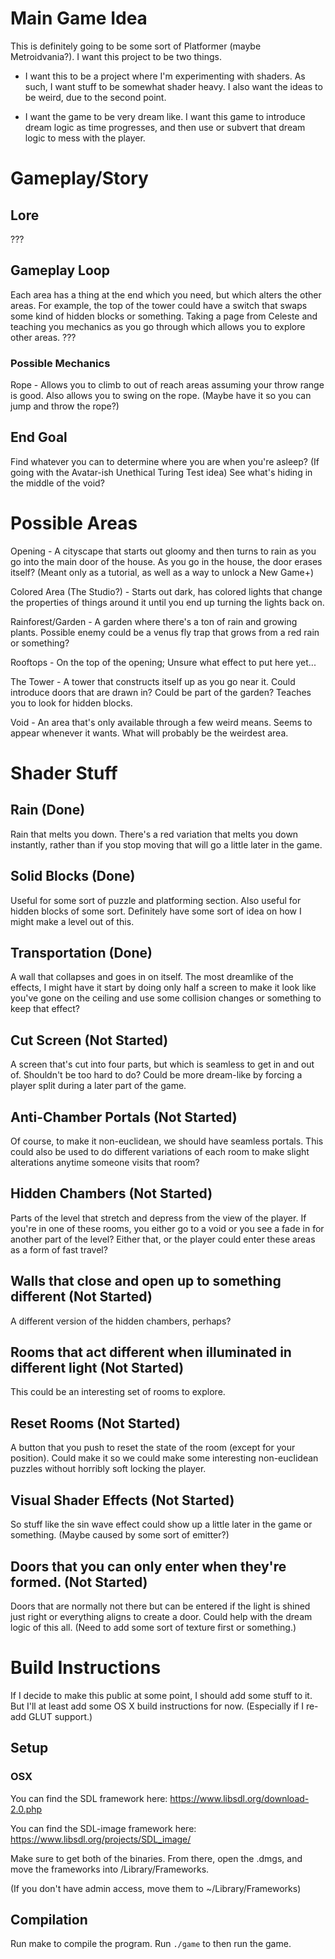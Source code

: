 # Main Game Idea

This is definitely going to be some sort of Platformer (maybe Metroidvania?).
I want this project to be two things.

* I want this to be a project where I'm experimenting with shaders. As such, I want stuff to be somewhat shader heavy. I also want the ideas to be weird, due to the second point.

* I want the game to be very dream like. I want this game to introduce dream logic as time progresses, and then use or subvert that dream logic to mess with the player.
 
# Gameplay/Story
 
## Lore
???
 
## Gameplay Loop
Each area has a thing at the end which you need, but which alters the other areas. For example, the top of the tower could have a switch that swaps some kind of hidden blocks or something.
Taking a page from Celeste and teaching you mechanics as you go through which allows you to explore other areas.
???

### Possible Mechanics
Rope - Allows you to climb to out of reach areas assuming your throw range is good. Also allows you to swing on the rope. (Maybe have it so you can jump and throw the rope?)


## End Goal
Find whatever you can to determine where you are when you're asleep? (If going with the Avatar-ish Unethical Turing Test idea)
See what's hiding in the middle of the void?

# Possible Areas
Opening - A cityscape that starts out gloomy and then turns to rain as you go into the main door of the house. As you go in the house, the door erases itself? (Meant only as a tutorial, as well as a way to unlock a New Game+)

Colored Area (The Studio?) - Starts out dark, has colored lights that change the properties of things around it until you end up turning the lights back on.

Rainforest/Garden - A garden where there's a ton of rain and growing plants. Possible enemy could be a venus fly trap that grows from a red rain or something?

Rooftops - On the top of the opening; Unsure what effect to put here yet...

The Tower - A tower that constructs itself up as you go near it. Could introduce doors that are drawn in? Could be part of the garden? Teaches you to look for hidden blocks.



Void - An area that's only available through a few weird means. Seems to appear whenever it wants. What will probably be the weirdest area.
 
# Shader Stuff
 
## Rain (Done)
Rain that melts you down. There's a red variation that melts you down instantly, rather than if you stop moving that will go a little later in the game.
 
## Solid Blocks (Done)
Useful for some sort of puzzle and platforming section. Also useful for hidden blocks of some sort. Definitely have some sort of idea on how I might make a level out of this.

## Transportation (Done)
A wall that collapses and goes in on itself. The most dreamlike of the effects, I might have it start by doing only half a screen to make it look like you've gone on the ceiling and use some collision changes or something to keep that effect?

## Cut Screen (Not Started)
A screen that's cut into four parts, but which is seamless to get in and out of. Shouldn't be too hard to do? Could be more dream-like by forcing a player split during a later part of the game.

## Anti-Chamber Portals (Not Started)
Of course, to make it non-euclidean, we should have seamless portals. This could also be used to do different variations of each room to make slight alterations anytime someone visits that room?

## Hidden Chambers (Not Started)
Parts of the level that stretch and depress from the view of the player. If you're in one of these rooms, you either go to a void or you see a fade in for another part of the level? Either that, or the player could enter these areas as a form of fast travel?

## Walls that close and open up to something different (Not Started)
A different version of the hidden chambers, perhaps?

## Rooms that act different when illuminated in different light (Not Started)
This could be an interesting set of rooms to explore.

## Reset Rooms (Not Started)
A button that you push to reset the state of the room (except for your position). Could make it so we could make some interesting non-euclidean puzzles without horribly soft locking the player.

## Visual Shader Effects (Not Started)
So stuff like the sin wave effect could show up a little later in the game or something. (Maybe caused by some sort of emitter?)

## Doors that you can only enter when they're formed. (Not Started)
Doors that are normally not there but can be entered if the light is shined just right or everything aligns to create a door. Could help with the dream logic of this all. (Need to add some sort of texture first or something.)

# Build Instructions
If I decide to make this public at some point, I should add some stuff to it. But I'll at least add some OS X build instructions for now. (Especially if I re-add GLUT support.)

## Setup
### OSX 
You can find the SDL framework here: https://www.libsdl.org/download-2.0.php

You can find the SDL-image framework here: https://www.libsdl.org/projects/SDL_image/

Make sure to get both of the binaries. From there, open the .dmgs, and move the frameworks into /Library/Frameworks.

(If you don't have admin access, move them to ~/Library/Frameworks)

## Compilation
Run make to compile the program.
Run `./game` to then run the game.

